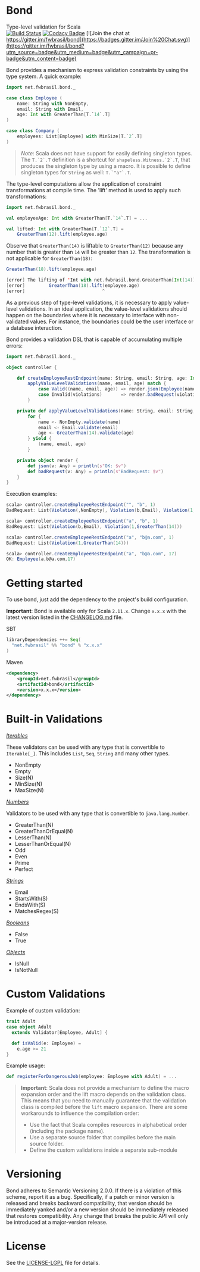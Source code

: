 Bond  
====  
Type-level validation for Scala  
[![Build Status](https://secure.travis-ci.org/fwbrasil/bond.png)](http://travis-ci.org/fwbrasil/bond)
[![Codacy Badge](https://www.codacy.com/project/badge/eb4d686ffc7949b48516a806f0e2412c)](https://www.codacy.com/public/fwbrasil/bond)
[![Join the chat at https://gitter.im/fwbrasil/bond](https://badges.gitter.im/Join%20Chat.svg)](https://gitter.im/fwbrasil/bond?utm_source=badge&utm_medium=badge&utm_campaign=pr-badge&utm_content=badge)

Bond provides a mechanism to express validation constraints by using the type system. A quick example:

```scala
import net.fwbrasil.bond._

case class Employee (
    name: String with NonEmpty,
    email: String with Email,
    age: Int with GreaterThan[T.`14`.T]
)

case class Company (
    employees: List[Employee] with MinSize[T.`2`.T]
)
```

> *Note*: Scala does not have support for easily defining singleton types. The ```T.`2`.T``` definition is a shortcut for ```shapeless.Witness.`2`.T```, that produces the singleton type by using a macro. It is possible to define singleton types for `String` as well: ```T.`"a"`.T```.

The type-level computations allow the application of constraint transformations at compile time. The 'lift' method is used to apply such transformations:

```scala
import net.fwbrasil.bond._

val employeeAge: Int with GreaterThan[T.`14`.T] = ...

val lifted: Int with GreaterThan[T.`12`.T] =
    GreaterThan(12).lift(employee.age)
```

Observe that `GreaterThan(14)` is liftable to `GreaterThan(12)` because any number that is greater than `14` will be greater than `12`. The transformation is not applicable for `GreaterThan(18)`:

```scala
GreaterThan(18).lift(employee.age)

[error] The lifting of 'Int with net.fwbrasil.bond.GreaterThan[Int(14)]'' to 'net.fwbrasil.bond.GreaterThan[Int(18)]' is not valid (Bond)
[error]         GreaterThan(18).lift(employee.age)
[error]                             ^
```

As a previous step of type-level validations, it is necessary to apply value-level validations. In an ideal application, the value-level validations should happen on the boundaries where it is necessary to interface with non-validated values. For instance, the boundaries could be the user interface or a database interaction.

Bond provides a validation DSL that is capable of accumulating multiple errors:

```scala
import net.fwbrasil.bond._

object controller {

    def createEmployeeRestEndpoint(name: String, email: String, age: Int) =
        applyValueLevelValidations(name, email, age) match {
            case Valid((name, email, age)) => render.json(Employee(name, email, age))
            case Invalid(violations)       => render.badRequest(violations)
        }

    private def applyValueLevelValidations(name: String, email: String, age: Int): Result[(String with NonEmpty, String with Email, Int with GreaterThan[T.`14`.T])] =
        for {
            name <- NonEmpty.validate(name)
            email <- Email.validate(email)
            age <- GreaterThan(14).validate(age)
        } yield {
            (name, email, age)
        }

    private object render { 
        def json(v: Any) = println(s"OK: $v")
        def badRequest(v: Any) = println(s"BadRequest: $v") 
    } 
}
```

Execution examples:

```scala
scala> controller.createEmployeeRestEndpoint("", "b", 1)
BadRequest: List(Violation(,NonEmpty), Violation(b,Email), Violation(1,GreaterThan(14)))

scala> controller.createEmployeeRestEndpoint("a", "b", 1)
BadRequest: List(Violation(b,Email), Violation(1,GreaterThan(14)))

scala> controller.createEmployeeRestEndpoint("a", "b@a.com", 1)
BadRequest: List(Violation(1,GreaterThan(14)))

scala> controller.createEmployeeRestEndpoint("a", "b@a.com", 17)
OK: Employee(a,b@a.com,17)
```

# Getting started #

To use bond, just add the dependency to the project's build configuration.

__Important__: Bond is available only for Scala `2.11.x`. Change ```x.x.x``` with the latest version listed in the [CHANGELOG.md](https://github.com/fwbrasil/bond/blob/master/CHANGELOG.md) file.

SBT

```scala
libraryDependencies ++= Seq(
  "net.fwbrasil" %% "bond" % "x.x.x"
)
```

Maven

```xml
<dependency>
    <groupId>net.fwbrasil</groupId>
    <artifactId>bond</artifactId>
    <version>x.x.x</version>
</dependency>
```

# Built-in Validations #

*[Iterables](https://github.com/fwbrasil/bond/blob/v0.0.1/src/main/scala/net/fwbrasil/bond/Iterables.scala)*

These validators can be used with any type that is convertible to `Iterable[_]`. This includes `List`, `Seq`, `String` and many other types.

* NonEmpty
* Empty
* Size(N)
* MinSize(N)
* MaxSize(N)

*[Numbers](https://github.com/fwbrasil/bond/blob/v0.0.1/src/main/scala/net/fwbrasil/bond/Numbers.scala)*

Validators to be used with any type that is convertible to `java.lang.Number`.

* GreaterThan(N)
* GreaterThanOrEqual(N)
* LesserThan(N)
* LesserThanOrEqual(N)
* Odd
* Even
* Prime
* Perfect

*[Strings](https://github.com/fwbrasil/bond/blob/v0.0.1/src/main/scala/net/fwbrasil/bond/Strings.scala)*

* Email
* StartsWith(S)
* EndsWith(S)
* MatchesRegex(S)

*[Booleans](https://github.com/fwbrasil/bond/blob/v0.0.1/src/main/scala/net/fwbrasil/bond/Booleans.scala)*

* False
* True

*[Objects](https://github.com/fwbrasil/bond/blob/v0.0.1/src/main/scala/net/fwbrasil/bond/Objects.scala)*

* IsNull
* IsNotNull

# Custom Validations #

Example of custom validation:

```scala
trait Adult
case object Adult
  extends Validator[Employee, Adult] {

  def isValid(e: Employee) =
    e.age >= 21
}
```

Example usage:

```scala
def registerForDangerousJob(employee: Employee with Adult) = ...
```

> **Important**: Scala does not provide a mechanism to define the macro expansion order and the lift macro depends on the validation class. This means that you need to manually guarantee that the validation class is compiled before the `lift` macro expansion. There are some workarounds to influence the compilation order:
> 
> * Use the fact that Scala compiles resources in alphabetical order (including the package name).
> * Use a separate source folder that compiles before the main source folder.
> * Define the custom validations inside a separate sub-module


# Versioning #

Bond adheres to Semantic Versioning 2.0.0. If there is a violation of this scheme, report it as a bug. Specifically, if a patch or minor version is released and breaks backward compatibility, that version should be immediately yanked and/or a new version should be immediately released that restores compatibility. Any change that breaks the public API will only be introduced at a major-version release.


# License #

See the [LICENSE-LGPL](https://github.com/fwbrasil/bond/blob/master/LICENSE-LGPL.txt) file for details.
